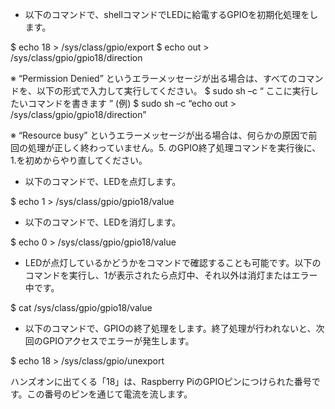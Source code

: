 * 以下のコマンドで、shellコマンドでLEDに給電するGPIOを初期化処理をします。

$ echo  18 >  /sys/class/gpio/export
$ echo  out >  /sys/class/gpio/gpio18/direction

※	“Permission Denied” というエラーメッセージが出る場合は、すべてのコマンドを、以下の形式で入力して実行してください。
$ sudo  sh –c “ ここに実行したいコマンドを書きます ”
(例)
$ sudo  sh –c “echo  out >  /sys/class/gpio/gpio18/direction”

※	“Resource busy” というエラーメッセージが出る場合は、何らかの原因で前回の処理が正しく終わっていません。5. のGPIO終了処理コマンドを実行後に、1.を初めからやり直してください。

* 以下のコマンドで、LEDを点灯します。

$ echo  1 >  /sys/class/gpio/gpio18/value

* 以下のコマンドで、LEDを消灯します。

$ echo  0 >  /sys/class/gpio/gpio18/value

* LEDが点灯しているかどうかをコマンドで確認することも可能です。以下のコマンドを実行し、1が表示されたら点灯中、それ以外は消灯またはエラー中です。

$ cat  /sys/class/gpio/gpio18/value

* 以下のコマンドで、GPIOの終了処理をします。終了処理が行われないと、次回のGPIOアクセスでエラーが発生します。

$ echo  18 >  /sys/class/gpio/unexport


ハンズオンに出てくる「18」は、Raspberry PiのGPIOピンにつけられた番号です。この番号のピンを通じて電流を流します。
